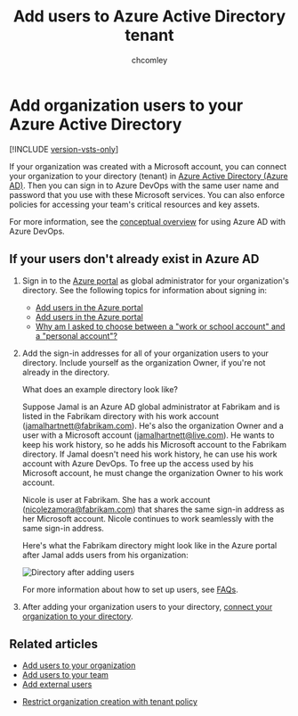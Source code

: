 ﻿---
title: Add users to Azure Active Directory tenant
titleSuffix: Azure DevOps Services
ms.custom: seodec18
description: Add users to your Azure Active Directory when Azure AD is connected to your organization
ms.technology: devops-accounts
ms.assetid: 22ed079f-0321-4c8b-ab06-a289450fb557
ms.topic: conceptual
ms.author: chcomley
author: chcomley
ms.date: 12/07/2018
monikerRange: 'azure-devops'
---

# Add organization users to your Azure Active Directory

[!INCLUDE [version-vsts-only](../../includes/version-vsts-only.md)]

<a name="SetUpCurrentUsers"></a>

If your organization was created with a Microsoft account, you can connect your organization to your directory (tenant) in [Azure Active Directory (Azure AD)](https://azure.microsoft.com/documentation/articles/active-directory-whatis/). Then you can sign in to Azure DevOps with the same user name and password that you use with these Microsoft services. You can also enforce policies for accessing your team's critical resources and key assets.

For more information, see the [conceptual overview](access-with-azure-ad.md) for using Azure AD with Azure DevOps.

## If your users don't already exist in Azure AD

1.  Sign in to the [Azure portal](https://portal.azure.com) as global administrator for your organization's directory. See the following topics for information about signing in:

    - [Add users in the Azure portal](/azure/active-directory/active-directory-create-users)
    - [Add users in the Azure portal](/azure/active-directory/active-directory-users-create-azure-portal)
    - [Why am I asked to choose between a "work or school account" and a "personal account"?](faq-user-and-permissions-management.md#ChooseOrgAcctMSAcct)

2.  Add the sign-in addresses for all of your organization users to your directory. Include yourself as the organization Owner, if you're not already in the directory.

    What does an example directory look like?

    Suppose Jamal is an Azure AD global administrator at Fabrikam and is listed in the Fabrikam directory with his work account (jamalhartnett@fabrikam.com). He's also the organization Owner and a user with a Microsoft account (jamalhartnett@live.com). He wants to keep his work history, so he adds his Microsoft account to the Fabrikam directory. If Jamal doesn't need his work history, he can use his work account with Azure DevOps. To free up the access used by his Microsoft account, he must change the organization Owner to his work account.

    Nicole is user at Fabrikam. She has a work account (nicolezamora@fabrikam.com) that shares the same sign-in address as her Microsoft account. Nicole continues to work seamlessly with the same sign-in address.

    Here's what the Fabrikam directory might look like in the Azure portal after Jamal adds users from his organization:

    ![Directory after adding users](media/manage-work-access/azureaddmembers3.png)

    For more information about how to set up users, see [FAQs](faq-user-and-permissions-management.md).

3.  After adding your organization users to your directory, [connect your organization to your directory](connect-organization-to-aad.md).

## Related articles

- [Add users to your organization](add-organization-users.md)
- [Add users to your team](add-team-members.md)
- [Add external users](add-external-user.md)

* [Restrict organization creation with tenant policy](azure-ad-tenant-policy-restrict-org-creation.md)
